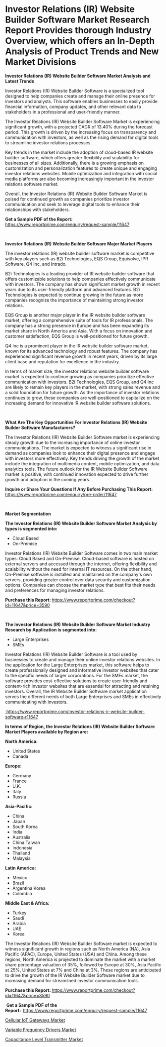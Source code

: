 <p><h1>Investor Relations (IR) Website Builder Software Market Research Report Provides thorough Industry Overview, which offers an In-Depth Analysis of Product Trends and New Market Divisions</h1></p><p><strong>Investor Relations (IR) Website Builder Software Market Analysis and Latest Trends</strong></p>
<p><p>Investor Relations (IR) Website Builder Software is a specialized tool designed to help companies create and manage their online presence for investors and analysts. This software enables businesses to easily provide financial information, company updates, and other relevant data to stakeholders in a professional and user-friendly manner.</p><p>The Investor Relations (IR) Website Builder Software Market is experiencing significant growth, with a projected CAGR of 13.40% during the forecast period. This growth is driven by the increasing focus on transparency and communication with investors, as well as the rising demand for digital tools to streamline investor relations processes.</p><p>Key trends in the market include the adoption of cloud-based IR website builder software, which offers greater flexibility and scalability for businesses of all sizes. Additionally, there is a growing emphasis on customization and personalization features to create unique and engaging investor relations websites. Mobile optimization and integration with social media platforms are also becoming increasingly important in the investor relations software market.</p><p>Overall, the Investor Relations (IR) Website Builder Software Market is poised for continued growth as companies prioritize investor communication and seek to leverage digital tools to enhance their relationships with stakeholders.</p></p>
<p><strong>Get a Sample PDF of the Report:&nbsp;</strong> <a href="https://www.reportprime.com/enquiry/request-sample/11647">https://www.reportprime.com/enquiry/request-sample/11647</a></p>
<p>&nbsp;</p>
<p><strong>Investor Relations (IR) Website Builder Software Major Market Players</strong></p>
<p><p>The investor relations (IR) website builder software market is competitive with key players such as B2i Technologies, EQS Group, Equisolve, IPR Software, Q4 Inc, and Intrado.</p><p>B2i Technologies is a leading provider of IR website builder software that offers customizable solutions to help companies effectively communicate with investors. The company has shown significant market growth in recent years due to its user-friendly platform and advanced features. B2i Technologies is expected to continue growing in the future as more companies recognize the importance of maintaining strong investor relations.</p><p>EQS Group is another major player in the IR website builder software market, offering a comprehensive suite of tools for IR professionals. The company has a strong presence in Europe and has been expanding its market share in North America and Asia. With a focus on innovation and customer satisfaction, EQS Group is well-positioned for future growth.</p><p>Q4 Inc is a prominent player in the IR website builder software market, known for its advanced technology and robust features. The company has experienced significant revenue growth in recent years, driven by its large client base and reputation for excellence in the industry.</p><p>In terms of market size, the investor relations website builder software market is expected to continue growing as companies prioritize effective communication with investors. B2i Technologies, EQS Group, and Q4 Inc are likely to remain key players in the market, with strong sales revenue and a solid foundation for future growth. As the importance of investor relations continues to grow, these companies are well-positioned to capitalize on the increasing demand for innovative IR website builder software solutions.</p></p>
<p>&nbsp;</p>
<p><strong>What Are The Key Opportunities For Investor Relations (IR) Website Builder Software Manufacturers?</strong></p>
<p><p>The Investor Relations (IR) Website Builder Software market is experiencing steady growth due to the increasing importance of online investor communications. The market is expected to witness a significant rise in demand as companies look to enhance their digital presence and engage with investors more effectively. Key trends driving the growth of the market include the integration of multimedia content, mobile optimization, and data analytics tools. The future outlook for the IR Website Builder Software market is positive, with continued innovation expected to drive further growth and adoption in the coming years.</p></p>
<p><strong>Inquire or Share Your Questions If Any Before Purchasing This Report:</strong> <a href="https://www.reportprime.com/enquiry/pre-order/11647">https://www.reportprime.com/enquiry/pre-order/11647</a></p>
<p>&nbsp;</p>
<p><strong>Market Segmentation</strong></p>
<p><strong>The Investor Relations (IR) Website Builder Software Market Analysis by types is segmented into:</strong></p>
<p><ul><li>Cloud Based</li><li>On-Premise</li></ul></p>
<p><p>Investor Relations (IR) Website Builder Software comes in two main market types: Cloud Based and On-Premise. Cloud-based software is hosted on external servers and accessed through the internet, offering flexibility and scalability without the need for internal IT resources. On the other hand, On-Premise software is installed and maintained on the company's own servers, providing greater control over data security and customization options. Companies can choose the market type that best fits their needs and preferences for managing investor relations.</p></p>
<p><strong>Purchase this Report:&nbsp;</strong><a href="https://www.reportprime.com/checkout?id=11647&price=3590">https://www.reportprime.com/checkout?id=11647&price=3590</a></p>
<p>&nbsp;</p>
<p><strong>The Investor Relations (IR) Website Builder Software Market Industry Research by Application is segmented into:</strong></p>
<p><ul><li>Large Enterprises</li><li>SMEs</li></ul></p>
<p><p>Investor Relations (IR) Website Builder Software is a tool used by businesses to create and manage their online investor relations websites. In the application for the Large Enterprises market, this software helps to create professionally designed and informative investor websites that cater to the specific needs of larger corporations. For the SMEs market, the software provides cost-effective solutions to create user-friendly and content-rich investor websites that are essential for attracting and retaining investors. Overall, the IR Website Builder Software market application serves the different needs of both Large Enterprises and SMEs in effectively communicating with investors.</p></p>
<p><a href="https://www.reportprime.com/investor-relations-ir-website-builder-software-r11647">&nbsp;https://www.reportprime.com/investor-relations-ir-website-builder-software-r11647</a></p>
<p><strong>In terms of Region, the Investor Relations (IR) Website Builder Software Market Players available by Region are:</strong></p>
<p>
    <p> <strong> North America: </strong>
        <ul>
            <li>United States</li>
            <li>Canada</li>
        </ul>
        </p> 
    <p> <strong> Europe: </strong>
        <ul>
            <li>Germany</li>
            <li>France</li>
            <li>U.K.</li>
            <li>Italy</li>
            <li>Russia</li>
        </ul>
        </p> 
    <p> <strong> Asia-Pacific: </strong>
        <ul>
            <li>China</li>
            <li>Japan</li>
            <li>South Korea</li>
            <li>India</li>
            <li>Australia</li>
            <li>China Taiwan</li>
            <li>Indonesia</li>
            <li>Thailand</li>
            <li>Malaysia</li>
        </ul>
        </p> 
    <p> <strong> Latin America: </strong>
        <ul>
            <li>Mexico</li>
            <li>Brazil</li>
            <li>Argentina Korea</li>
            <li>Colombia</li>
        </ul>
        </p> 
    <p> <strong> Middle East & Africa: </strong>
        <ul>
            <li>Turkey</li>
            <li>Saudi</li>
            <li>Arabia</li>
            <li>UAE</li>
            <li>Korea</li>
        </ul>
    </p>
    </p>
<p><p>The Investor Relations (IR) Website Builder Software market is expected to witness significant growth in regions such as North America (NA), Asia Pacific (APAC), Europe, United States (USA) and China. Among these regions, North America is projected to dominate the market with a market share percentage valuation of 35%, followed by Europe at 30%, Asia Pacific at 25%, United States at 7% and China at 3%. These regions are anticipated to drive the growth of the IR Website Builder Software market due to increasing demand for streamlined investor communication tools.</p></p>
<p><strong>Purchase this Report: </strong><a href="https://www.reportprime.com/checkout?id=11647&price=3590">https://www.reportprime.com/checkout?id=11647&price=3590</a></p>
<p>&nbsp;<strong>Get a Sample PDF of the Report:&nbsp;&nbsp;</strong><a href="https://www.reportprime.com/enquiry/request-sample/11647">https://www.reportprime.com/enquiry/request-sample/11647</a></p>
<p><strong></strong></p>
<p><p><a href="https://www.linkedin.com/pulse/cellular-iot-gateways-market-competitive-analysis-trends-forecast-tsqwc?trackingId=hBKGhLuwolHHFzsiFHXVjA%3D%3D">Cellular IoT Gateways Market</a></p><p><a href="https://www.linkedin.com/pulse/variable-frequency-drivers-market-size-trends-complete-industry-j3afc?trackingId=t%2B0BXMaACVW%2FthbJPlvoHg%3D%3D">Variable Frequency Drivers Market</a></p><p><a href="https://www.linkedin.com/pulse/capacitance-level-transmitter-market-share-evolution-growth-trends-pthwc?trackingId=v1MOlXguLiCpnn05GT0Nww%3D%3D">Capacitance Level Transmitter Market</a></p></p>